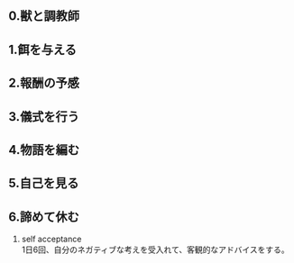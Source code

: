 ## 0.獣と調教師
## 1.餌を与える
## 2.報酬の予感
## 3.儀式を行う
## 4.物語を編む

## 5.自己を見る
## 6.諦めて休む
1. self acceptance  
1日6回、自分のネガティブな考えを受入れて、客観的なアドバイスをする。